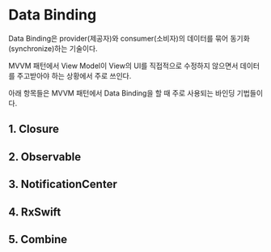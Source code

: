 # Data Binding
Data Binding은 provider(제공자)와 consumer(소비자)의 데이터를 묶어 동기화(synchronize)하는 기술이다.

MVVM 패턴에서 View Model이 View의 UI를 직접적으로 수정하지 않으면서 데이터를 주고받아야 하는 상황에서 주로 쓰인다.

아래 항목들은 MVVM 패턴에서 Data Binding을 할 때 주로 사용되는 바인딩 기법들이다.

## 1. Closure

## 2. Observable

## 3. NotificationCenter

## 4. RxSwift

## 5. Combine 
